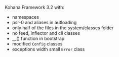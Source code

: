 Kohana Framework 3.2 with:

- namespaces
- psr-0 and aliases in autloading
- only half of the files in the system/classes folder
- no feed, inflector and cli classes
- __() function in bootstrap
- modified `Config` classes
- exceptions width small `Error` class
